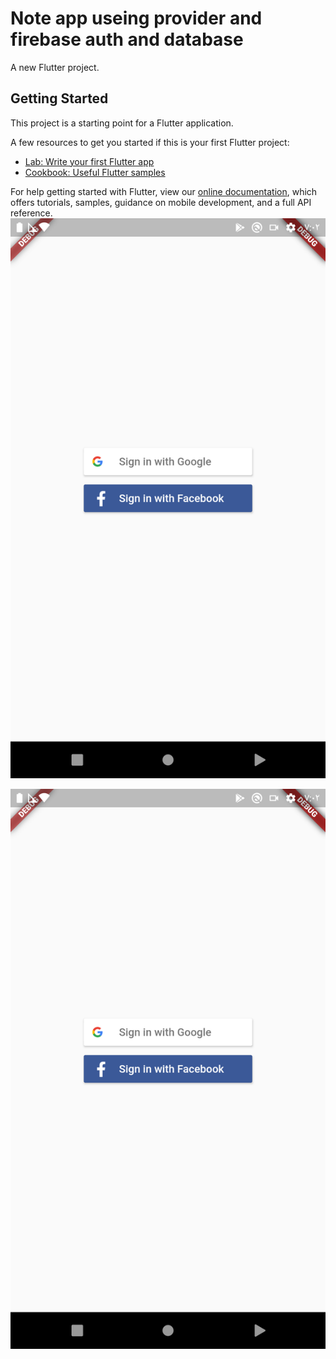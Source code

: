 # Note app useing provider and firebase auth and database

A new Flutter project.

## Getting Started

This project is a starting point for a Flutter application.

A few resources to get you started if this is your first Flutter project:

- [Lab: Write your first Flutter app](https://flutter.dev/docs/get-started/codelab)
- [Cookbook: Useful Flutter samples](https://flutter.dev/docs/cookbook)

For help getting started with Flutter, view our
[online documentation](https://flutter.dev/docs), which offers tutorials,
samples, guidance on mobile development, and a full API reference.
![alt text](assets/snapshoot/Screenshot_1627142533.png)

<a href="the-url-you-want-to-go-when-image-is-clicked.com" />
<img src="assets/snapshoot/Screenshot_1627142533.png" />
